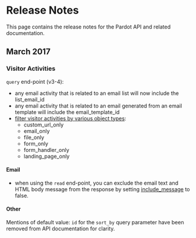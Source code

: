# Release Notes

This page contains the release notes for the Pardot API and related documentation.

## March 2017

### Visitor Activities 

`query` end-point (v3-4):

* any email activity that is related to an email list will now include the list_email_id
* any email activity that is related to an email generated from an email template will include the email_template_id
* [filter visitor activities by various object types](api-version-4/visitor-activities/#supported-search-criteria):
	* custom_url_only
	* email_only
	* file_only
	* form_only
	* form_handler_only
	* landing_page_only

#### Email

* when using the `read` end-point, you can exclude the email text and HTML body message from the response by setting [include_message](api-version-4/emails/#supported-parameters) to false.

#### Other

Mentions of default value: `id` for the `sort_by` query parameter have been removed from API documentation for clarity.
